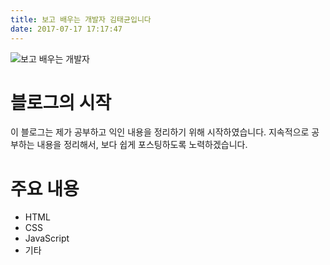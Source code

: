```yaml
---
title: 보고 배우는 개발자 김태균입니다
date: 2017-07-17 17:17:47
---
```


![보고 배우는 개발자](../images/profile.jpg)

# 블로그의 시작
이 블로그는 제가 공부하고 익인 내용을 정리하기 위해 시작하였습니다.
지속적으로 공부하는 내용을 정리해서, 보다 쉽게 포스팅하도록 노력하겠습니다.

# 주요 내용
- HTML
- CSS
- JavaScript
- 기타
